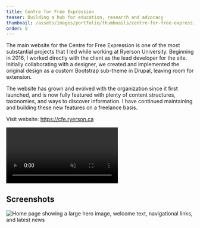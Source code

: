 ```yaml
---
title: Centre for Free Expression
teaser: Building a hub for education, research and advocacy
thumbnail: /assets/images/portfolio/thumbnails/centre-for-free-expression.png
order: 5
---
```


The main website for the Centre for Free Expression is one of the most substantial projects that I led while working at Ryerson University. Beginning in 2016, I worked directly with the client as the lead developer for the site. Initially collaborating with a designer, we created and implemented the original design as a custom Bootstrap sub-theme in Drupal, leaving room for extension.

The website has grown and evolved with the organization since it first launched, and is now fully featured with plenty of content structures, taxonomies, and ways to discover information. I have continued maintaining and building these new features on a freelance basis.

Visit website: <a href="https://cfe.ryerson.ca" target="_blank" rel="noreferrer">https://cfe.ryerson.ca</a>

<video autoplay muted loop playsinline>
    <source src="/assets/videos/centre-for-free-expression-demo.mp4" type="video/mp4">
</video>

## Screenshots

![Home page showing a large hero image, welcome text, navigational links, and latest news](/assets/images/portfolio/centre-for-free-expression-1.png)
